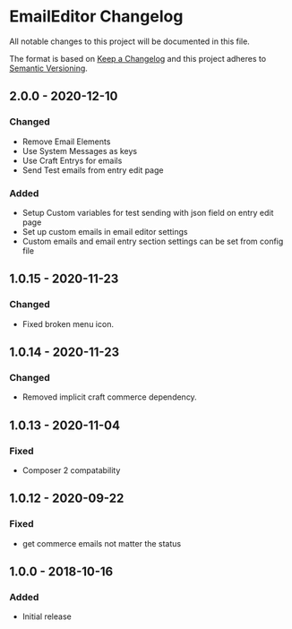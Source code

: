 # EmailEditor Changelog

All notable changes to this project will be documented in this file.

The format is based on [Keep a Changelog](http://keepachangelog.com/) and this project adheres to [Semantic Versioning](http://semver.org/).

## 2.0.0 - 2020-12-10
### Changed
- Remove Email Elements
- Use System Messages as keys
- Use Craft Entrys for emails
- Send Test emails from entry edit page

### Added
- Setup Custom variables for test sending with json field on entry edit page
- Set up custom emails in email editor settings
- Custom emails and email entry section settings can be set from config file

## 1.0.15 - 2020-11-23
### Changed
- Fixed broken menu icon.

## 1.0.14 - 2020-11-23
### Changed
- Removed implicit craft commerce dependency.

## 1.0.13 - 2020-11-04

### Fixed

- Composer 2 compatability

## 1.0.12 - 2020-09-22

### Fixed

- get commerce emails not matter the status

## 1.0.0 - 2018-10-16

### Added

- Initial release
